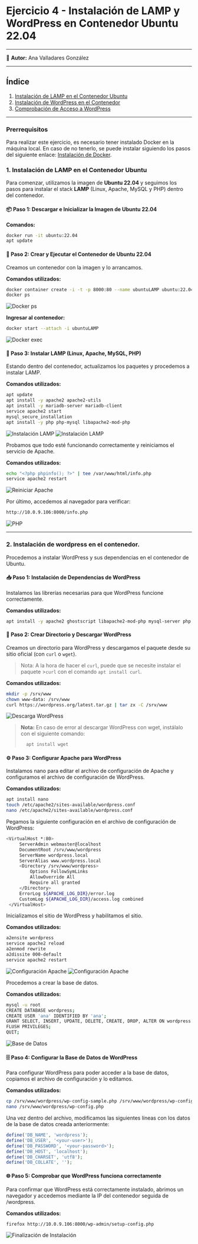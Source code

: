 # Ejercicio 4 - Instalación de LAMP y WordPress en Contenedor Ubuntu 22.04

---

👤 **Autor:** Ana Valladares González

---

## Índice
1. [Instalación de LAMP en el Contenedor Ubuntu](#1-instalación-de-lamp-en-el-contenedor-ubuntu)
2. [Instalación de WordPress en el Contenedor](#2-instalación-de-wordpress-en-el-contenedor)
3. [Comprobación de Acceso a WordPress](#3-comprobación-de-acceso-a-wordpress)

---

### Prerrequisitos

Para realizar este ejercicio, es necesario tener instalado Docker en la máquina local. En caso de no tenerlo, se puede instalar siguiendo los pasos del siguiente enlace: [Instalación de Docker](https://docs.docker.com/engine/install/).

### 1. Instalación de LAMP en el Contenedor Ubuntu

Para comenzar, utilizamos la imagen de **Ubuntu 22.04** y seguimos los pasos para instalar el stack **LAMP** (Linux, Apache, MySQL y PHP) dentro del contenedor.

#### 📦 Paso 1: Descargar e Inicializar la Imagen de Ubuntu 22.04

**Comandos:**
```bash
docker run -it ubuntu:22.04
apt update
```

#### 🚀 Paso 2:  Crear y Ejecutar el Contenedor de Ubuntu 22.04

Creamos un contenedor con la imagen y lo arrancamos.

**Comandos utilizados:**
```bash
docker container create -i -t -p 8000:80 --name ubuntuLAMP ubuntu:22.04
docker ps
```
![Docker ps](img/cap1.png)

**Ingresar al contenedor:**
```bash
docker start --attach -i ubuntuLAMP
```
![Docker exec](img/cap2.png)

#### 🔧 Paso 3:  Instalar LAMP (Linux, Apache, MySQL, PHP)

Estando dentro del contenedor, actualizamos los paquetes y procedemos a instalar LAMP.

**Comandos utilizados:**
```bash
apt update
apt install -y apache2 apache2-utils
apt install -y mariadb-server mariadb-client
service apache2 start
mysql_secure_installation
apt install -y php php-mysql libapache2-mod-php
```
![Instalación LAMP](img/cap3.png)
![Instalación LAMP](img/cap4.png)

Probamos que todo esté funcionando correctamente y reiniciamos el servicio de Apache.

**Comandos utilizados:**
```bash
echo "<?php phpinfo(); ?>" | tee /var/www/html/info.php
service apache2 restart
```
![Reiniciar Apache](img/cap5.png)

Por último, accedemos al navegador para verificar:

```bash
http://10.0.9.106:8000/info.php
```
![PHP](img/cap6.png)

--- 

### 2.  Instalación de wordpress en el contenedor.

Procedemos a instalar WordPress y sus dependencias en el contenedor de Ubuntu.

#### 📥 Paso 1: Instalación de Dependencias de WordPress

Instalamos las librerías necesarias para que WordPress funcione correctamente.

**Comandos utilizados:**
```bash
apt install -y apache2 ghostscript libapache2-mod-php mysql-server php php-bcmath php-curl php-imagick php-intl php-json php-mbstring php-mysql php-xml php-zip 
```

#### 📂  Paso 2: Crear Directorio y Descargar WordPress

Creamos un directorio para WordPress y descargamos el paquete desde su sitio oficial (con `curl` o `wget`). 

> Nota: A la hora de hacer el `curl`, puede que se necesite instalar el paquete >`curl` con el comando `apt install curl`.

**Comandos utilizados:**
```bash
mkdir -p /srv/www
chown www-data: /srv/www
curl https://wordpress.org/latest.tar.gz | tar zx -C /srv/www
```
![Descarga WordPress](img/cap7.png)

> **Nota:** En caso de error al descargar WordPress con wget, instálalo con el siguiente comando:
> ```bash
>   apt install wget
> ```

#### ⚙️ Paso 3: Configurar Apache para WordPress

Instalamos nano para editar el archivo de configuración de Apache y configuramos el archivo de configuración de WordPress.

**Comandos utilizados:**
```bash
apt install nano
touch /etc/apache2/sites-available/wordpress.conf
nano /etc/apache2/sites-available/wordpress.conf
```

Pegamos la siguiente configuración en el archivo de configuración de WordPress:

```bash
<VirtualHost *:80>
     ServerAdmin webmaster@localhost
     DocumentRoot /srv/www/wordpress
     ServerName wordpress.local
     ServerAlias www.wordpress.local
     <Directory /srv/www/wordpress>
         Options FollowSymLinks
         AllowOverride All
         Require all granted
     </Directory>
     ErrorLog ${APACHE_LOG_DIR}/error.log
     CustomLog ${APACHE_LOG_DIR}/access.log combined
 </VirtualHost>
```

Inicializamos el sitio de WordPress y habilitamos el sitio.

**Comandos utilizados:**
```bash
a2ensite wordpress
service apache2 reload
a2enmod rewrite
a2dissite 000-default
service apache2 restart
```
![Configuración Apache](img/cap8.png)
![Configuración Apache](img/cap9.png)

Procedemos a crear la base de datos.

**Comandos utilizados:**
```bash
mysql -u root
CREATE DATABASE wordpress;
CREATE USER 'ana' IDENTIFIED BY 'ana';
GRANT SELECT, INSERT, UPDATE, DELETE, CREATE, DROP, ALTER ON wordpress.* TO 'ana';
FLUSH PRIVILEGES;
QUIT;
```
![Base de Datos](img/cap10.png)

#### 🗄️ Paso 4: Configurar la Base de Datos de WordPress

Para configurar WordPress para poder acceder a la base de datos, copiamos el archivo de configuración y lo editamos.

**Comandos utilizados:**
```bash
cp /srv/www/wordpress/wp-config-sample.php /srv/www/wordpress/wp-config.php
nano /srv/www/wordpress/wp-config.php
```

Una vez dentro del archivo, modificamos las siguientes líneas con los datos de la base de datos creada anteriormente:

```php
define('DB_NAME', 'wordpress');
define('DB_USER', '<your-user>');
define('DB_PASSWORD', '<your-password>');
define('DB_HOST', 'localhost');
define('DB_CHARSET', 'utf8');
define('DB_COLLATE', '');
```

#### 🌐 Paso 5: Comprobar que WordPress funciona correctamente

Para confirmar que WordPress está correctamente instalado, abrimos un navegador y accedemos mediante la IP del contenedor seguida de /wordpress.

**Comandos utilizados:**
```bash
firefox http://10.0.9.106:8000/wp-admin/setup-config.php
```
![Finalización de Instalación](img/cap11.png)